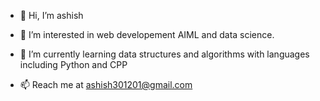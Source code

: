 - 👋 Hi, I’m ashish
- 👀 I’m interested in web developement AIML and data science.
- 🌱 I’m currently learning data structures and algorithms with languages including Python and CPP

- 📫 Reach me at ashish301201@gmail.com

<!---
ai-ashish/ai-ashish is a ✨ special ✨ repository because its `README.md` (this file) appears on your GitHub profile.
You can click the Preview link to take a look at your changes.
--->
